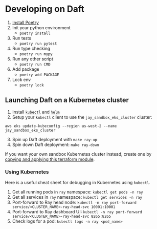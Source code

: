# Developing on Daft

1. [Install Poetry](https://python-poetry.org/docs/#installation)
2. Init your python environment
    - `poetry install`
3. Run tests 
    - `poetry run pytest`
4. Run type checking 
    - `poetry run mypy`
5. Run any other script 
    - `poetry run CMD`
6. Add package 
    - `poetry add PACKAGE`
7. Lock env 
    - `poetry lock`

## Launching Daft on a Kubernetes cluster

1. Install [`kubectl`](https://kubernetes.io/docs/tasks/tools/#kubectl) and [`helm`](https://helm.sh/docs/intro/install/#through-package-managers)
2. Setup your `kubectl` client to use the `jay_sandbox_eks_cluster` cluster:
```
aws eks update-kubeconfig --region us-west-2 --name jay_sandbox_eks_cluster
```
3. Spin up Daft deployment with `make ray-up`
4. Spin down Daft deployment: `make ray-down`

If you want your own sandbox Kubernetes cluster instead, create one by [copying and applying this terraform module](https://github.com/Eventual-Inc/engine/blob/main/cloud-ops/main.tf#L131-L134).

### Using Kubernetes

Here is a useful cheat sheet for debugging in Kubernetes using `kubectl`.

1. Get all running pods in `ray` namespace: `kubectl get pods -n ray`
2. Get all services in `ray` namespace: `kubectl get services -n ray`
3. Port-forward to Ray head node: `kubectl -n ray port-forward service/<CLUSTER_NAME>-ray-head-svc 10001:10001`
4. Port-forward to Ray dashboard UI: `kubectl -n ray port-forward service/<CLUSTER_NAME>-ray-head-svc 8265:8265`
5. Check logs for a pod: `kubectl logs -n ray <pod_name>`
